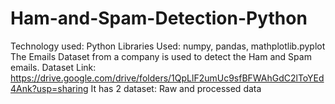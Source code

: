 # Ham-and-Spam-Detection-Python
Technology used: Python
Libraries Used: numpy, pandas, mathplotlib.pyplot 
The Emails Dataset from a company is used to detect the Ham and Spam emails.
Dataset Link: https://drive.google.com/drive/folders/1QpLlF2umUc9sfBFWAhGdC2lToYEd4Ank?usp=sharing
It has 2 dataset: Raw and processed data

